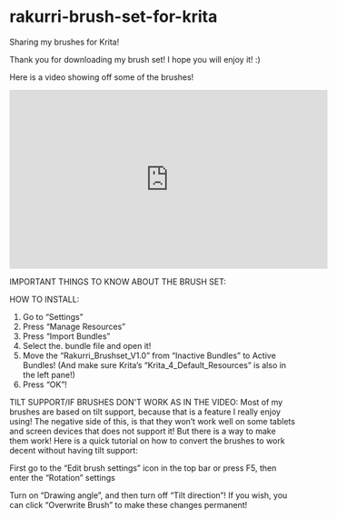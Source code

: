 # rakurri-brush-set-for-krita
Sharing my brushes for Krita!

Thank you for downloading my brush set! I hope you will enjoy it! :)

Here is a video showing off some of the brushes!
<iframe width="560" height="315" src="https://www.youtube.com/embed/89qJ-1cTW7g" frameborder="0" allow="accelerometer; autoplay; encrypted-media; gyroscope; picture-in-picture" allowfullscreen></iframe>

IMPORTANT THINGS TO KNOW ABOUT THE BRUSH SET:

HOW TO INSTALL:
1. Go to “Settings”
2. Press “Manage Resources”
3. Press “Import Bundles”
4. Select the. bundle file and open it!
5. Move the “Rakurri_Brushset_V1.0” from “Inactive Bundles” to Active Bundles! (And make sure Krita’s “Krita_4_Default_Resources” is also in the left pane!)
6. Press “OK”!

TILT SUPPORT/IF BRUSHES DON'T WORK AS IN THE VIDEO:
Most of my brushes are based on tilt support, because that is a feature I really enjoy using!
The negative side of this, is that they won’t work well on some tablets and screen devices that does not support it!
But there is a way to make them work! Here is a quick tutorial on how to convert the brushes to work decent without having tilt support:
 
First go to the “Edit brush settings” icon in the top bar or press F5, then enter the “Rotation” settings
 
Turn on “Drawing angle”, and then turn off “Tilt direction”!
If you wish, you can click “Overwrite Brush” to make these changes permanent!
